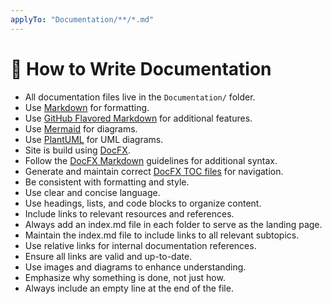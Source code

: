 ```yaml
---
applyTo: "Documentation/**/*.md"
---
```


# 🧪 How to Write Documentation

- All documentation files live in the `Documentation/` folder.
- Use [Markdown](https://www.markdownguide.org/basic-syntax/) for formatting.
- Use [GitHub Flavored Markdown](https://github.github.com/gfm/) for additional features.
- Use [Mermaid](https://mermaid-js.github.io/mermaid/#/) for diagrams.
- Use [PlantUML](https://plantuml.com/) for UML diagrams.
- Site is build using [DocFX](https://dotnet.github.io/docfx/).
- Follow the [DocFX Markdown](https://dotnet.github.io/docfx/markdown/) guidelines for additional syntax.
- Generate and maintain correct [DocFX TOC files](https://dotnet.github.io/docfx/docs/dotnet-yaml-format.html) for navigation.
- Be consistent with formatting and style.
- Use clear and concise language.
- Use headings, lists, and code blocks to organize content.
- Include links to relevant resources and references.
- Always add an index.md file in each folder to serve as the landing page.
- Maintain the index.md file to include links to all relevant subtopics.
- Use relative links for internal documentation references.
- Ensure all links are valid and up-to-date.
- Use images and diagrams to enhance understanding.
- Emphasize why something is done, not just how.
- Always include an empty line at the end of the file.